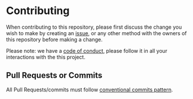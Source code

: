 # Contributing

When contributing to this repository, please first discuss the change you wish to make by creating an [issue](https://github.com/QuessApp/email-service/issues), or any other method with the owners of this repository before making a change.

Please note: we have a [code of conduct](https://github.com/QuessApp/email-service/blob/master/.github/CODE_OF_CONDUCT.md), please follow it in all your interactions with the this project.

## Pull Requests or Commits

All Pull Requests/commits must follow [conventional commits pattern](https://www.conventionalcommits.org/en/v1.0.0/).
